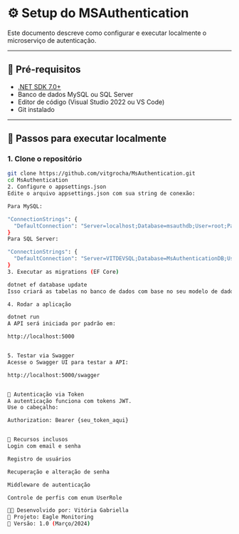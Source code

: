 # ⚙️ Setup do MSAuthentication

Este documento descreve como configurar e executar localmente o microserviço de autenticação.

---

## 📌 Pré-requisitos

- [.NET SDK 7.0+](https://dotnet.microsoft.com/en-us/download)
- Banco de dados MySQL ou SQL Server
- Editor de código (Visual Studio 2022 ou VS Code)
- Git instalado

---

## 🚀 Passos para executar localmente

### 1. Clone o repositório

```bash
git clone https://github.com/vitgrocha/MsAuthentication.git
cd MsAuthentication
2. Configure o appsettings.json
Edite o arquivo appsettings.json com sua string de conexão:

Para MySQL:

"ConnectionStrings": {
  "DefaultConnection": "Server=localhost;Database=msauthdb;User=root;Password=sua_senha;"
}
Para SQL Server:

"ConnectionStrings": {
  "DefaultConnection": "Server=VITDEVSQL;Database=MsAuthenticationDB;User Id=sa;Password=sua_senha;"
}
3. Executar as migrations (EF Core)

dotnet ef database update
Isso criará as tabelas no banco de dados com base no seu modelo de dados.

4. Rodar a aplicação

dotnet run
A API será iniciada por padrão em:

http://localhost:5000


5. Testar via Swagger
Acesse o Swagger UI para testar a API:

http://localhost:5000/swagger


🔐 Autenticação via Token
A autenticação funciona com tokens JWT.
Use o cabeçalho:

Authorization: Bearer {seu_token_aqui}


🧪 Recursos inclusos
Login com email e senha

Registro de usuários

Recuperação e alteração de senha

Middleware de autenticação

Controle de perfis com enum UserRole

👩‍💻 Desenvolvido por: Vitória Gabriella
📁 Projeto: Eagle Monitoring
📆 Versão: 1.0 (Março/2024)